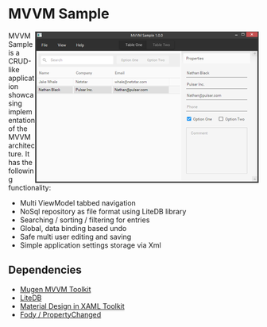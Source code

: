 # MVVM Sample

<img align="right" src="https://github.com/Anvell/anvell.github.io/blob/master/MVVM-SampleSmall.png">

MVVM Sample is a CRUD-like application showcasing implementation of the MVVM architecture. 
It has the following functionality:
* Multi ViewModel tabbed navigation
* NoSql repository as file format using LiteDB library
* Searching / sorting / filtering for entries
* Global, data binding based undo
* Safe multi user editing and saving
* Simple application settings storage via Xml

## Dependencies

* [Mugen MVVM Toolkit](https://github.com/MugenMvvmToolkit/MugenMvvmToolkit)
* [LiteDB](https://github.com/mbdavid/LiteDB)
* [Material Design in XAML Toolkit](https://github.com/ButchersBoy/MaterialDesignInXamlToolkit)
* [Fody / PropertyChanged](https://github.com/Fody/PropertyChanged)
